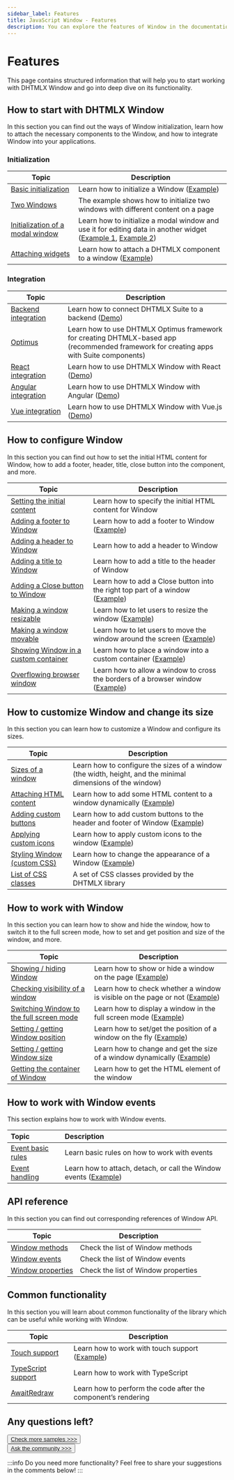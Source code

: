 ```yaml
---
sidebar_label: Features
title: JavaScript Window - Features 
description: You can explore the features of Window in the documentation of the DHTMLX JavaScript UI library. Browse developer guides and API reference, try out code examples and live demos, and download a free 30-day evaluation version of DHTMLX Suite.
---
```


# Features

This page contains structured information that will help you to start working with DHTMLX Window and go into deep dive on its functionality.

## How to start with DHTMLX Window

In this section you can find out the ways of Window initialization, learn how to attach the necessary components to the Window, and how to integrate Window into your applications.

### Initialization

| Topic                                                           | Description                                                                                                                                                                               |
| --------------------------------------------------------------- | ----------------------------------------------------------------------------------------------------------------------------------------------------------------------------------------- |
| [Basic initialization](../how_to_start/)                        | Learn how to initialize a Window ([Example](https://snippet.dhtmlx.com/6qqezjxe))                                                                                                         |
| [Two Windows](https://snippet.dhtmlx.com/09peyny6)              | The example shows how to initialize two windows with different content on a page                                                                                                          |
| [Initialization of a modal window](../api/window_modal_config/) | Learn how to initialize a modal window and use it for editing data in another widget ([Example 1](https://snippet.dhtmlx.com/ioejsm4e), [Example 2](https://snippet.dhtmlx.com/5tbcflek)) |
| [Attaching widgets](../api/window_attach_method/)               | Learn how to attach a DHTMLX component to a window ([Example](https://snippet.dhtmlx.com/t9ncuuou))                                                                                       |


### Integration

| Topic                                                   | Description                                                                                                                                 |
| ------------------------------------------------------- | ------------------------------------------------------------------------------------------------------------------------------------------- |
| [Backend integration](integration/suite_and_backend.md) | Learn how to connect DHTMLX Suite to a backend  ([Demo](https://github.com/DHTMLX/nodejs-suite-demo))                                       |
| [Optimus](optimus_guides.md)                            | Learn how to use DHTMLX Optimus framework for creating DHTMLX-based app <br>(recommended framework for creating apps with Suite components) |
| [React integration](integration/suite_and_react.md)     | Learn how to use DHTMLX Window with React ([Demo](https://github.com/DHTMLX/react-suite-demo))                                                 |
| [Angular integration](integration/suite_and_angular.md) | Learn how to use DHTMLX Window with Angular ([Demo](https://github.com/DHTMLX/angular-suite-demo))                                          |
| [Vue integration](integration/suite_and_vue.md)         | Learn how to use DHTMLX Window with Vue.js ([Demo](https://github.com/DHTMLX/vue-suite-demo))                                               |

## How to configure Window

In this section you can find out how to set the initial HTML content for Window, how to add a footer, header, title, close button into the component, and more.

| Topic                                                                      | Description                                                                                                           |
| -------------------------------------------------------------------------- | --------------------------------------------------------------------------------------------------------------------- |
| [Setting the initial content](../configuration/#setting-html-content)      | Learn how to specify the initial HTML content for Window                                                              |
| [Adding a footer to Window](../api/window_footer_config/)                  | Learn how to add a footer to Window ([Example](https://snippet.dhtmlx.com/qu5j85ag))                                  |
| [Adding a header to Window](../api/window_header_config/)                  | Learn how to add a header to Window                                                                                   |
| [Adding a title to Window](../api/window_title_config/)                    | Learn how to add a title to the header of Window                                                                      |
| [Adding a Close button to Window](../configuration/#closability)           | Learn how to add a Close button into the right top part of a window ([Example](https://snippet.dhtmlx.com/nthbfzfr))  |
| [Making a window resizable](../configuration/#resizing)                    | Learn how to let users to resize the window ([Example](https://snippet.dhtmlx.com/nthbfzfr))                          |
| [Making a window movable](../configuration/#movability)                    | Learn how to let users to move the window around the screen ([Example](https://snippet.dhtmlx.com/nthbfzfr))          |
| [Showing Window in a custom container](../configuration/#custom-node)      | Learn how to place a window into a custom container ([Example](https://snippet.dhtmlx.com/2rrclo09))                  |
| [Overflowing browser window](../configuration/#overflowing-browser-window) | Learn how to allow a window to cross the borders of a browser window ([Example](https://snippet.dhtmlx.com/qfhdlzri)) |


## How to customize Window and change its size

In this section you can learn how to customize a Window and configure its sizes.

| Topic                                                               | Description                                                                                                         |
| ------------------------------------------------------------------- | ------------------------------------------------------------------------------------------------------------------- |
| [Sizes of a window](../configuration/#sizing)           | Learn how to configure the sizes of a window (the width, height, and the minimal dimensions of the window)          |
| [Attaching HTML content](../usage/#attaching-content)               | Learn how to add some HTML content to a window dynamically ([Example](https://snippet.dhtmlx.com/6uelt44m))         |
| [Adding custom buttons](../customization/#adding-controls)          | Learn how to add custom buttons to the header and footer of Window ([Example](https://snippet.dhtmlx.com/o7xlvvv3)) |
| [Applying custom icons](../customization/#default-and-custom-icons) | Learn how to apply custom icons to the window ([Example](https://snippet.dhtmlx.com/ucozvx01))                      |
| [Styling Window (custom CSS)](../customization/#styling)            | Learn how to change the appearance of a Window ([Example](https://snippet.dhtmlx.com/t5mvhwx8))                     |
| [List of CSS classes](../../helpers/base_elements/)                 | A set of CSS classes provided by the DHTMLX library                                                                 |     

## How to work with Window

In this section you can learn how to show and hide the window, how to switch it to the full screen mode, how to set and get position and size of the window, and more.

| Topic                                                                 | Description                                                                                                        |
| --------------------------------------------------------------------- | ------------------------------------------------------------------------------------------------------------------ |
| [Showing / hiding Window](../usage/#showinghiding-window)             | Learn how to show or hide a window on the page ([Example](https://snippet.dhtmlx.com/ee2vf9xw))                    |
| [Checking visibility of a window](../usage/#checking-visibility-of-window)                 | Learn how to check whether a window is visible on the page or not ([Example](https://snippet.dhtmlx.com/woz5c09h)) |
| [Switching Window to the full screen mode](../usage/#fullscreen-mode) | Learn how to display a window in the full screen mode ([Example](https://snippet.dhtmlx.com/aftti5fy))             |
| [Setting / getting Window position](../usage/#positioning-window)     | Learn how to set/get the position of a window on the fly ([Example](https://snippet.dhtmlx.com/hc3ronrk))          |
| [Setting / getting Window size](../usage/#sizing-window)              | Learn how to change and get the size of a window dynamically ([Example](https://snippet.dhtmlx.com/0zqxydvm))      |
| [Getting the container of Window](../api/window_getcontainer_method/) | Learn how to get the HTML element of the window                                                                    |


## How to work with Window events

This section explains how to work with Window events.

| Topic                                       | Description                                                                                            |
| :------------------------------------------ | :----------------------------------------------------------------------------------------------------- |
| [Event basic rules](guides/events_guide.md) | Learn basic rules on how to work with events                                                           |
| [Event handling](../handling_events/)        | Learn how to attach, detach, or call the Window events ([Example](https://snippet.dhtmlx.com/jfu4upwd)) |


## API reference

In this section you can find out corresponding references of Window API.

| Topic                                                  | Description                         |
| ------------------------------------------------------ | ----------------------------------- |
| [Window methods](../../category/window-methods/)       | Check the list of Window methods    |
| [Window events](../../category/window-events/)         | Check the list of Window events     |
| [Window properties](../../category/window-properties/) | Check the list of Window properties |

## Common functionality

In this section you will learn about common functionality of the library which can be useful while working with Window.

| Topic                                                         | Description                                                                           |
| ------------------------------------------------------------- | ------------------------------------------------------------------------------------- |
| [Touch support](../../common_features/touch_support/)         | Learn how to work with touch support ([Example](https://snippet.dhtmlx.com/q3cu6x1a)) |
| [TypeScript support](../../common_features/using_typescript/) | Learn how to work with TypeScript                                                     |
| [AwaitRedraw](../../helpers/await_redraw/)                    | Learn how to perform the code after the component’s rendering                         |

## Any questions left?

<button class="support_btn"><a href="https://snippet.dhtmlx.com/nthbfzfr?tag=window">Check more samples >>></a></button>
<br>
<button class="support_btn"><a href="https://forum.dhtmlx.com/c/suite/suite7/">Ask the community >>></a> </button>

:::info
Do you need more functionality? Feel free to share your suggestions in the comments below!
:::